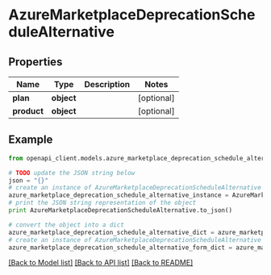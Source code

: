 # AzureMarketplaceDeprecationScheduleAlternative


## Properties
Name | Type | Description | Notes
------------ | ------------- | ------------- | -------------
**plan** | **object** |  | [optional] 
**product** | **object** |  | [optional] 

## Example

```python
from openapi_client.models.azure_marketplace_deprecation_schedule_alternative import AzureMarketplaceDeprecationScheduleAlternative

# TODO update the JSON string below
json = "{}"
# create an instance of AzureMarketplaceDeprecationScheduleAlternative from a JSON string
azure_marketplace_deprecation_schedule_alternative_instance = AzureMarketplaceDeprecationScheduleAlternative.from_json(json)
# print the JSON string representation of the object
print AzureMarketplaceDeprecationScheduleAlternative.to_json()

# convert the object into a dict
azure_marketplace_deprecation_schedule_alternative_dict = azure_marketplace_deprecation_schedule_alternative_instance.to_dict()
# create an instance of AzureMarketplaceDeprecationScheduleAlternative from a dict
azure_marketplace_deprecation_schedule_alternative_form_dict = azure_marketplace_deprecation_schedule_alternative.from_dict(azure_marketplace_deprecation_schedule_alternative_dict)
```
[[Back to Model list]](../README.md#documentation-for-models) [[Back to API list]](../README.md#documentation-for-api-endpoints) [[Back to README]](../README.md)



